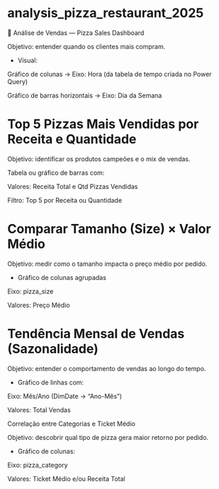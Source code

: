 # analysis_pizza_restaurant_2025           

🍕 Análise de Vendas — Pizza Sales Dashboard

 Objetivo: entender quando os clientes mais compram.

 - Visual:

Gráfico de colunas → Eixo: Hora (da tabela de tempo criada no Power Query)

Gráfico de barras horizontais → Eixo: Dia da Semana

# Top 5 Pizzas Mais Vendidas por Receita e Quantidade

Objetivo: identificar os produtos campeões e o mix de vendas.

Tabela ou gráfico de barras com:

Valores: Receita Total e Qtd Pizzas Vendidas

Filtro: Top 5 por Receita ou Quantidade

# Comparar Tamanho (Size) × Valor Médio

Objetivo: medir como o tamanho impacta o preço médio por pedido.

- Gráfico de colunas agrupadas

Eixo: pizza_size

Valores: Preço Médio

# Tendência Mensal de Vendas (Sazonalidade)

Objetivo: entender o comportamento de vendas ao longo do tempo.

- Gráfico de linhas com:

Eixo: Mês/Ano (DimDate → “Ano-Mês”)

Valores: Total Vendas

Correlação entre Categorias e Ticket Médio

Objetivo: descobrir qual tipo de pizza gera maior retorno por pedido.

- Gráfico de colunas:

Eixo: pizza_category

Valores: Ticket Médio e/ou Receita Total

